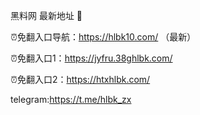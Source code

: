 黑料网 最新地址 👋

⏰免翻入口导航：https://hlbk10.com/ （最新）

⏰免翻入口1：https://jyfru.38ghlbk.com/

⏰免翻入口2：https://htxhlbk.com/

telegram:https://t.me/hlbk_zx

